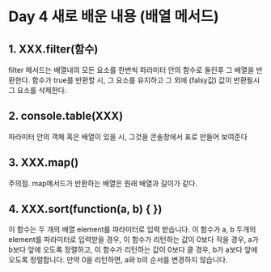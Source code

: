 # Day 4 새로 배운 내용 (배열 메서드)

## 1. XXX.filter(함수)

filter 메서드는 배열내의 모든 요소를 한번씩 파라미터 안의 함수로 돌린후 그 배열을 반환한다.
함수가 true를 반환할 시, 그 요소를 유지하고 그 외에 (falsy값) 값이 반환될시 그 요소를 삭제한다.

## 2. console.table(XXX)

파라미터 안의 객체 혹은 배열이 있을 시, 그것을 콘솔창에서 표로 만들어 보여준다

## 3. XXX.map()

주의점. map메서드가 반환하는 배열은 원래 배열과 길이가 같다.

## 4. XXX.sort(function(a, b) { })

이 함수는 두 개의 배열 element를 파라미터로 입력 받습니다.
이 함수가 a, b 두개의 element를 파라미터로 입력받을 경우,
이 함수가 리턴하는 값이 0보다 작을 경우, a가 b보다 앞에 오도록 정렬하고,
이 함수가 리턴하는 값이 0보다 클 경우, b가 a보다 앞에 오도록 정렬합니다.
만약 0을 리턴하면, a와 b의 순서를 변경하지 않습니다.
